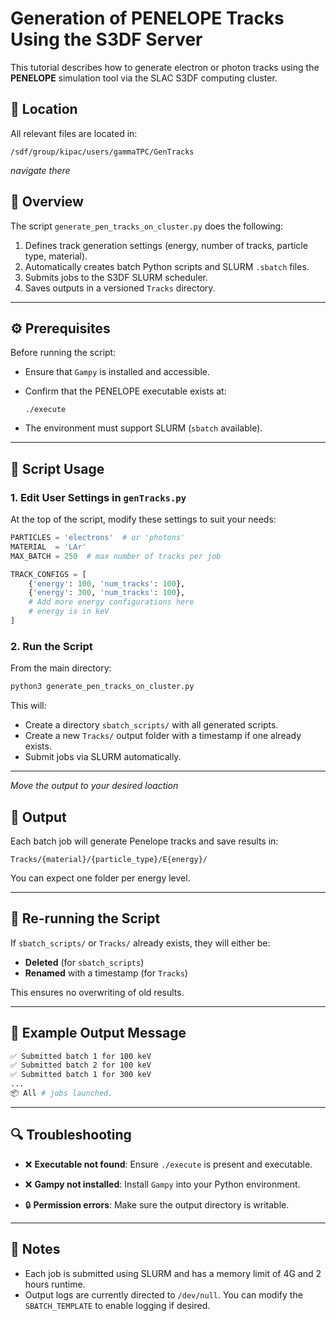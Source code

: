 # Generation of PENELOPE Tracks Using the S3DF Server

This tutorial describes how to generate electron or photon tracks using the **PENELOPE** simulation tool via the SLAC S3DF computing cluster. 
## 📂 Location
All relevant files are located in:
```
/sdf/group/kipac/users/gammaTPC/GenTracks
```
*navigate there*

## 🧠 Overview

The script `generate_pen_tracks_on_cluster.py` does the following:

1. Defines track generation settings (energy, number of tracks, particle type, material).
2. Automatically creates batch Python scripts and SLURM `.sbatch` files.
3. Submits jobs to the S3DF SLURM scheduler.
4. Saves outputs in a versioned `Tracks` directory.

---

## ⚙️ Prerequisites

Before running the script:

* Ensure that `Gampy` is installed and accessible.

* Confirm that the PENELOPE executable exists at:

  ```
  ./execute
  ```

* The environment must support SLURM (`sbatch` available).

---

## 📄 Script Usage

### 1. Edit User Settings in `genTracks.py`

At the top of the script, modify these settings to suit your needs:

```python
PARTICLES = 'electrons'  # or 'photons'
MATERIAL  = 'LAr'
MAX_BATCH = 250  # max number of tracks per job

TRACK_CONFIGS = [
    {'energy': 100, 'num_tracks': 100},
    {'energy': 300, 'num_tracks': 100},
    # Add more energy configurations here
    # energy is in keV
]
```

### 2. Run the Script

From the main directory:

```bash
python3 generate_pen_tracks_on_cluster.py
```

This will:

* Create a directory `sbatch_scripts/` with all generated scripts.
* Create a new `Tracks/` output folder with a timestamp if one already exists.
* Submit jobs via SLURM automatically.

---

*Move the output to your desired loaction*


## 📁 Output

Each batch job will generate Penelope tracks and save results in:

```
Tracks/{material}/{particle_type}/E{energy}/
```

You can expect one folder per energy level.

---

## 🔄 Re-running the Script

If `sbatch_scripts/` or `Tracks/` already exists, they will either be:

* **Deleted** (for `sbatch_scripts`)
* **Renamed** with a timestamp (for `Tracks`)

This ensures no overwriting of old results.

---

## 🧪 Example Output Message

```bash
✅ Submitted batch 1 for 100 keV
✅ Submitted batch 2 for 100 keV
✅ Submitted batch 1 for 300 keV
...
📦 All # jobs launched.
```

---

## 🔍 Troubleshooting

* ❌ **Executable not found**:
  Ensure `./execute` is present and executable.

* ❌ **Gampy not installed**:
  Install `Gampy` into your Python environment.

* 🔒 **Permission errors**:
  Make sure the output directory is writable.

---

## 📌 Notes

* Each job is submitted using SLURM and has a memory limit of 4G and 2 hours runtime.
* Output logs are currently directed to `/dev/null`. You can modify the `SBATCH_TEMPLATE` to enable logging if desired.

